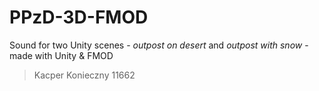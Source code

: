 # PPzD-3D-FMOD
Sound for two Unity scenes - *outpost on desert* and *outpost with snow* - made with Unity & FMOD
> Kacper Konieczny 11662
